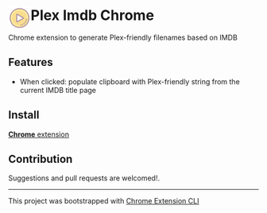# <img src="public/icons/icon_48.png" width="45" align="left"> Plex Imdb Chrome

Chrome extension to generate Plex-friendly filenames based on IMDB

## Features

- When clicked: populate clipboard with Plex-friendly string from the current IMDB title page

## Install

[**Chrome** extension]()

## Contribution

Suggestions and pull requests are welcomed!.

---

This project was bootstrapped with [Chrome Extension CLI](https://github.com/dutiyesh/chrome-extension-cli)

